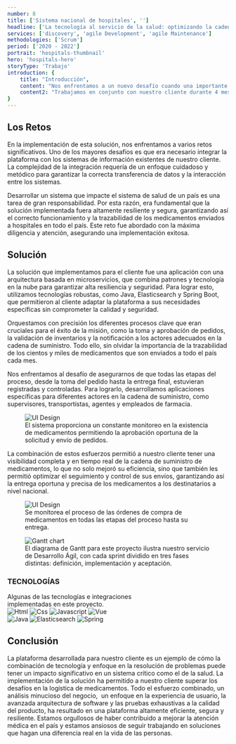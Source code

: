 ```yaml
---
number: 8
title: ['Sistema nacional de hospitales', '']
headline: ['La tecnología al servicio de la salud: optimizando la cadena de', 'suministro de medicamentos a nivel nacional.']
services: ['discovery', 'agile Development', 'agile Maintenance']
methodologies: ['Scrum']
period: ['2020 - 2022']
portrait: 'hospitals-thumbnail'
hero: 'hospitals-hero'
storyType: 'Trabajo'
introduction: {
    title: "Introducción",
    content: "Nos enfrentamos a un nuevo desafío cuando una importante empresa de logística especializada, reconocida como la tercera más grande en su ramo en México nos contrató para realizar un proyecto, para apoyarlos en el análisis y implementación de un sistema destinado a recolectar los pedidos de más de 900 hospitales que conforman la segunda red gubernamental de salud más grande del país.",
    content2: "Trabajamos en conjunto con nuestro cliente durante 4 meses, realizando un exhaustivo análisis y desarrollo de una solución que pudiera ser implementada de forma inmediata y mantenida de manera ágil, permitiendo la satisfacción de las necesidades tanto de la operación como del cliente."
}
---
```


<div>
    <h2>Los Retos</h2>
    <p>En la implementación de esta solución, nos enfrentamos a varios retos significativos. Uno de los mayores desafíos es que era necesario integrar la plataforma con los sistemas de información existentes de nuestro cliente. La complejidad de la integración requería de un enfoque cuidadoso y metódico para garantizar la correcta transferencia de datos y la interacción entre los sistemas.</p>
    <p>Desarrollar un sistema que impacte el sistema de salud de un país es una tarea de gran responsabilidad. Por esta razón, era fundamental que la solución implementada fuera altamente resiliente y segura, garantizando así el correcto funcionamiento y la trazabilidad de los medicamentos enviados a hospitales en todo el país. Este reto fue abordado con la máxima diligencia y atención, asegurando una implementación exitosa.</p>
</div>
<div>
    <h2>Solución</h2>
    <p>La solución que implementamos para el cliente fue una aplicación con una arquitectura basada en microservicios, que combina patrones y tecnología en la nube para garantizar alta resiliencia y seguridad. Para lograr esto, utilizamos tecnologías robustas, como Java, Elasticsearch y Spring Boot, que permitieron al cliente adaptar la plataforma a sus necesidades específicas sin comprometer la calidad y seguridad.</p>
    <p>Orquestamos con precisión los diferentes procesos clave que eran cruciales para el éxito de la misión, como la toma y aprobación de pedidos, la validación de inventarios y la notificación a los actores adecuados en la cadena de suministro. Todo ello, sin olvidar la importancia de la trazabilidad de los cientos y miles de medicamentos que son enviados a todo el país cada mes.</p>
    <p>Nos enfrentamos al desafío de asegurarnos de que todas las etapas del proceso, desde la toma del pedido hasta la entrega final, estuvieran registradas y controladas. Para lograrlo, desarrollamos aplicaciones específicas para diferentes actores en la cadena de suministro, como supervisores, transportistas, agentes y empleados de farmacia. </p>
</div>
<div>
    <figure>
        <img src="/work/hospitals-figure1.jpg" alt="UI Design"/>
        <figcaption class="story_story__mainContent__caption__IQRnS">El sistema proporciona un constante monitoreo en la existencia de medicamentos permitiendo la aprobación oportuna de la solicitud y envío de pedidos.</figcaption>
    </figure>    
</div>
<div>
    <p>La combinación de estos esfuerzos permitió a nuestro cliente tener una visibilidad completa y en tiempo real de la cadena de suministro de medicamentos, lo que no solo mejoró su eficiencia, sino que también les permitió optimizar el seguimiento y control de sus envíos, garantizando así la entrega oportuna y precisa de los medicamentos a los destinatarios a nivel nacional.</p>
</div>
<div>
    <figure>
        <img src="/work/hospitals-figure2.jpg" alt="UI Design"/>
        <figcaption class="story_story__mainContent__caption__IQRnS">Se monitorea el proceso de las órdenes de compra de medicamentos en todas las etapas del proceso hasta su entrega.</figcaption>
    </figure>    
</div>
<div class="story_story__mainContent__gantt__TErEp">
    <figure>
        <img src="/work/project-chart-es--double.svg" alt="Gantt chart"/>
        <figcaption class="story_story__mainContent__caption__IQRnS">El diagrama de Gantt para este proyecto ilustra nuestro servicio de Desarrollo Ágil, con cada sprint dividido en tres fases distintas: definición, implementación y aceptación.</figcaption>
    </figure>
</div>
<div class="story_story__mainContent__technologies__v5XXm">
    <div>
        <h3>TECNOLOGÍAS</h3>
        <span>Algunas de las tecnologías e integraciones<br/>implementadas en este proyecto.</span>
    </div>   
    <div class="story_story__mainContent__technologies__images__6NSg5">
        <div>
            <img alt="Html" src="/technologies/html.svg"/>
            <img alt="Css" src="/technologies/css.svg"/>
            <img alt="Javascript" src="/technologies/javascript.svg"/>
            <img alt="Vue" src="/technologies/vue.svg"/>
        </div>
        <div>
            <img alt="Java" src="/technologies/java.svg"/>
            <img alt="Elasticsearch" src="/technologies/elasticsearch.svg"/>
            <img alt="Spring" src="/technologies/spring.svg"/>
        </div>
    </div>     
</div>
<div>
<h2>Conclusión</h2>
<p>La plataforma desarrollada para nuestro cliente es un ejemplo de cómo la combinación de tecnología y enfoque en la resolución de problemas puede tener un impacto significativo en un sistema crítico como el de la salud. La implementación de la solución ha permitido a nuestro cliente superar los desafíos en la logística de medicamentos. Todo el esfuerzo combinado, un análisis minucioso del negocio,  un enfoque en la experiencia de usuario, la avanzada arquitectura de software y las pruebas exhaustivas a la calidad del producto, ha resultado en una plataforma altamente eficiente, segura y resiliente. Estamos orgullosos de haber contribuido a mejorar la atención médica en el país y estamos ansiosos de seguir trabajando en soluciones que hagan una diferencia real en la vida de las personas.</p>
</div>